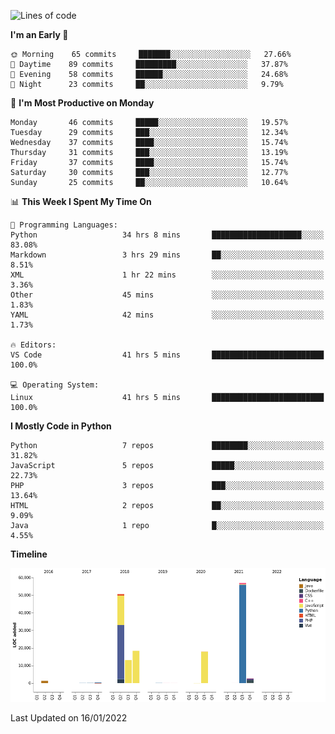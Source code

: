 <!--START_SECTION:waka-->
![Lines of code](https://img.shields.io/badge/From%20Hello%20World%20I%27ve%20Written-162%20Thousand%20lines%20of%20code-blue)

**I'm an Early 🐤** 

```text
🌞 Morning    65 commits     ███████░░░░░░░░░░░░░░░░░░   27.66% 
🌆 Daytime    89 commits     █████████░░░░░░░░░░░░░░░░   37.87% 
🌃 Evening    58 commits     ██████░░░░░░░░░░░░░░░░░░░   24.68% 
🌙 Night      23 commits     ██░░░░░░░░░░░░░░░░░░░░░░░   9.79%

```
📅 **I'm Most Productive on Monday** 

```text
Monday       46 commits     █████░░░░░░░░░░░░░░░░░░░░   19.57% 
Tuesday      29 commits     ███░░░░░░░░░░░░░░░░░░░░░░   12.34% 
Wednesday    37 commits     ████░░░░░░░░░░░░░░░░░░░░░   15.74% 
Thursday     31 commits     ███░░░░░░░░░░░░░░░░░░░░░░   13.19% 
Friday       37 commits     ████░░░░░░░░░░░░░░░░░░░░░   15.74% 
Saturday     30 commits     ███░░░░░░░░░░░░░░░░░░░░░░   12.77% 
Sunday       25 commits     ██░░░░░░░░░░░░░░░░░░░░░░░   10.64%

```


📊 **This Week I Spent My Time On** 

```text
💬 Programming Languages: 
Python                   34 hrs 8 mins       ████████████████████░░░░░   83.08% 
Markdown                 3 hrs 29 mins       ██░░░░░░░░░░░░░░░░░░░░░░░   8.51% 
XML                      1 hr 22 mins        ░░░░░░░░░░░░░░░░░░░░░░░░░   3.36% 
Other                    45 mins             ░░░░░░░░░░░░░░░░░░░░░░░░░   1.83% 
YAML                     42 mins             ░░░░░░░░░░░░░░░░░░░░░░░░░   1.73%

🔥 Editors: 
VS Code                  41 hrs 5 mins       █████████████████████████   100.0%

💻 Operating System: 
Linux                    41 hrs 5 mins       █████████████████████████   100.0%

```

**I Mostly Code in Python** 

```text
Python                   7 repos             ████████░░░░░░░░░░░░░░░░░   31.82% 
JavaScript               5 repos             █████░░░░░░░░░░░░░░░░░░░░   22.73% 
PHP                      3 repos             ███░░░░░░░░░░░░░░░░░░░░░░   13.64% 
HTML                     2 repos             ██░░░░░░░░░░░░░░░░░░░░░░░   9.09% 
Java                     1 repo              █░░░░░░░░░░░░░░░░░░░░░░░░   4.55%

```


**Timeline**

![Chart not found](https://raw.githubusercontent.com/telesoho/telesoho/master/charts/bar_graph.png) 


 Last Updated on 16/01/2022
<!--END_SECTION:waka-->


<!--
**telesoho/telesoho** is a ✨ _special_ ✨ repository because its `README.md` (this file) appears on your GitHub profile.

Here are some ideas to get you started:

- 🔭 I’m currently working on ...
- 🌱 I’m currently learning ...
- 👯 I’m looking to collaborate on ...
- 🤔 I’m looking for help with ...
- 💬 Ask me about ...
- 📫 How to reach me: ...
- 😄 Pronouns: ...
- ⚡ Fun fact: ...
-->
